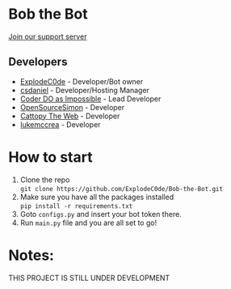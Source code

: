 # Bob the Bot
[Join our support server](https://discord.gg/d9knK9auSA)

## Developers

- [ExplodeC0de](https://github.com/ExplodeC0de) - Developer/Bot owner 
- [csdaniel](https://github.com/csd4ni3l) - Developer/Hosting Manager
- [Coder DO as Impossible](https://github.com/SNV-008) - Lead Developer 
- [OpenSourceSimon](https://github.com/OpenSourceSimon) - Developer
- [Cattopy The Web](https://github.com/MesVisiDraugai) - Developer
- [lukemccrea](https://github.com/lukemccrea) - Developer


# How to start
1. Clone the repo<br>
`git clone https://github.com/ExplodeC0de/Bob-the-Bot.git`
3. Make sure you have all the packages installed<br>
`pip install -r requirements.txt`
5. Goto `configs.py` and insert your bot token there.
6. Run `main.py` file and you are all set to go!


# Notes:
THIS PROJECT IS STILL UNDER DEVELOPMENT
